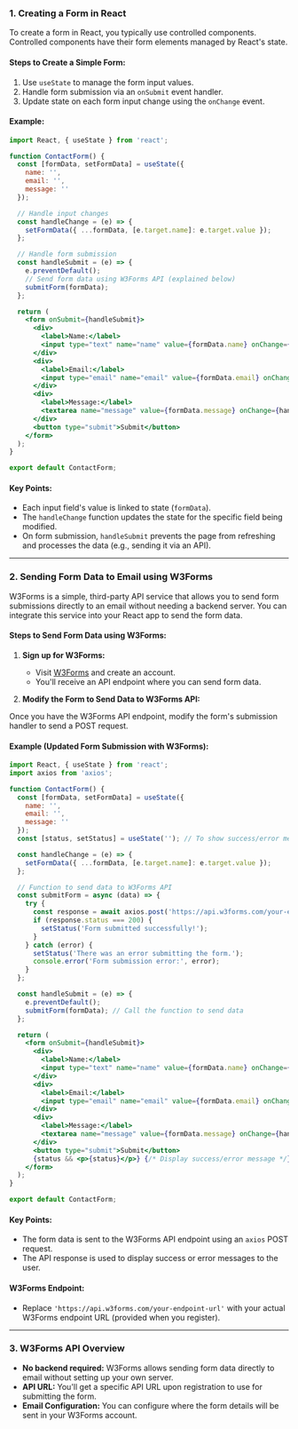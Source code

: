### 1. **Creating a Form in React**

To create a form in React, you typically use controlled components. Controlled components have their form elements managed by React's state.

#### **Steps to Create a Simple Form:**
1. Use `useState` to manage the form input values.
2. Handle form submission via an `onSubmit` event handler.
3. Update state on each form input change using the `onChange` event.

#### **Example:**

```jsx
import React, { useState } from 'react';

function ContactForm() {
  const [formData, setFormData] = useState({
    name: '',
    email: '',
    message: ''
  });

  // Handle input changes
  const handleChange = (e) => {
    setFormData({ ...formData, [e.target.name]: e.target.value });
  };

  // Handle form submission
  const handleSubmit = (e) => {
    e.preventDefault();
    // Send form data using W3Forms API (explained below)
    submitForm(formData);
  };

  return (
    <form onSubmit={handleSubmit}>
      <div>
        <label>Name:</label>
        <input type="text" name="name" value={formData.name} onChange={handleChange} required />
      </div>
      <div>
        <label>Email:</label>
        <input type="email" name="email" value={formData.email} onChange={handleChange} required />
      </div>
      <div>
        <label>Message:</label>
        <textarea name="message" value={formData.message} onChange={handleChange} required />
      </div>
      <button type="submit">Submit</button>
    </form>
  );
}

export default ContactForm;
```

#### **Key Points:**
- Each input field's value is linked to state (`formData`).
- The `handleChange` function updates the state for the specific field being modified.
- On form submission, `handleSubmit` prevents the page from refreshing and processes the data (e.g., sending it via an API).

---

### 2. **Sending Form Data to Email using W3Forms**

W3Forms is a simple, third-party API service that allows you to send form submissions directly to an email without needing a backend server. You can integrate this service into your React app to send the form data.

#### **Steps to Send Form Data using W3Forms:**

1. **Sign up for W3Forms:**
   - Visit [W3Forms](https://www.w3forms.com/) and create an account.
   - You'll receive an API endpoint where you can send form data.

2. **Modify the Form to Send Data to W3Forms API:**

Once you have the W3Forms API endpoint, modify the form's submission handler to send a POST request.

#### **Example (Updated Form Submission with W3Forms):**

```jsx
import React, { useState } from 'react';
import axios from 'axios';

function ContactForm() {
  const [formData, setFormData] = useState({
    name: '',
    email: '',
    message: ''
  });
  const [status, setStatus] = useState(''); // To show success/error messages

  const handleChange = (e) => {
    setFormData({ ...formData, [e.target.name]: e.target.value });
  };

  // Function to send data to W3Forms API
  const submitForm = async (data) => {
    try {
      const response = await axios.post('https://api.w3forms.com/your-endpoint-url', data);
      if (response.status === 200) {
        setStatus('Form submitted successfully!');
      }
    } catch (error) {
      setStatus('There was an error submitting the form.');
      console.error('Form submission error:', error);
    }
  };

  const handleSubmit = (e) => {
    e.preventDefault();
    submitForm(formData); // Call the function to send data
  };

  return (
    <form onSubmit={handleSubmit}>
      <div>
        <label>Name:</label>
        <input type="text" name="name" value={formData.name} onChange={handleChange} required />
      </div>
      <div>
        <label>Email:</label>
        <input type="email" name="email" value={formData.email} onChange={handleChange} required />
      </div>
      <div>
        <label>Message:</label>
        <textarea name="message" value={formData.message} onChange={handleChange} required />
      </div>
      <button type="submit">Submit</button>
      {status && <p>{status}</p>} {/* Display success/error message */}
    </form>
  );
}

export default ContactForm;
```

#### **Key Points:**
- The form data is sent to the W3Forms API endpoint using an `axios` POST request.
- The API response is used to display success or error messages to the user.

#### **W3Forms Endpoint:**
- Replace `'https://api.w3forms.com/your-endpoint-url'` with your actual W3Forms endpoint URL (provided when you register).

---

### 3. **W3Forms API Overview**

- **No backend required:** W3Forms allows sending form data directly to email without setting up your own server.
- **API URL:** You'll get a specific API URL upon registration to use for submitting the form.
- **Email Configuration:** You can configure where the form details will be sent in your W3Forms account.
